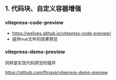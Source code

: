 
## 1. 代码块、自定义容器增强

### vitepress-code-preview

- https://welives.github.io/vitepress-code-preview/
- 提供vue文件的效果预览

### vitepress-demo-preview

同样是实现代码预览的插件

https://github.com/flingyp/vitepress-demo-preview
